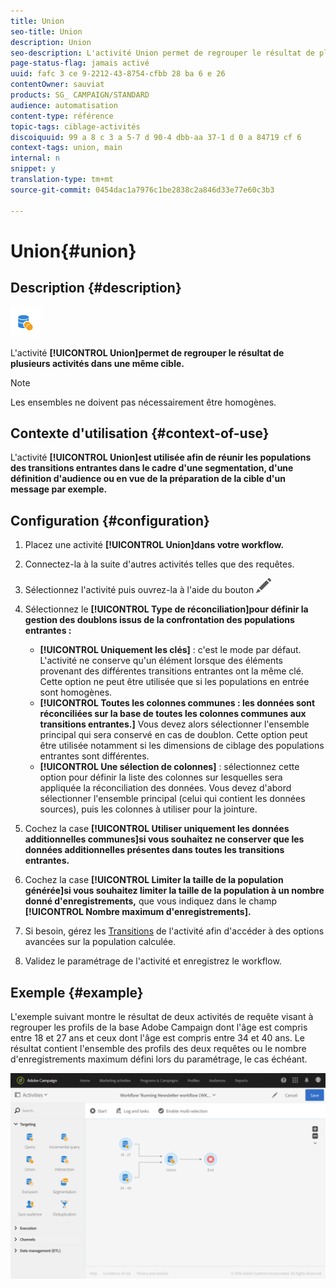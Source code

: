 ```yaml
---
title: Union
seo-title: Union
description: Union
seo-description: L'activité Union permet de regrouper le résultat de plusieurs activités dans une même cible.
page-status-flag: jamais activé
uuid: fafc 3 ce 9-2212-43-8754-cfbb 28 ba 6 e 26
contentOwner: sauviat
products: SG_ CAMPAIGN/STANDARD
audience: automatisation
content-type: référence
topic-tags: ciblage-activités
discoiquuid: 99 a 8 c 3 a 5-7 d 90-4 dbb-aa 37-1 d 0 a 84719 cf 6
context-tags: union, main
internal: n
snippet: y
translation-type: tm+mt
source-git-commit: 0454dac1a7976c1be2838c2a846d33e77e60c3b3

---
```



# Union{#union}

## Description {#description}

![](assets/union.png)

L'activité **[!UICONTROL Union]permet de regrouper le résultat de plusieurs activités dans une même cible.**

>[!NOTE]
>
>Les ensembles ne doivent pas nécessairement être homogènes.

## Contexte d'utilisation {#context-of-use}

L'activité **[!UICONTROL Union]est utilisée afin de réunir les populations des transitions entrantes dans le cadre d'une segmentation, d'une définition d'audience ou en vue de la préparation de la cible d'un message par exemple.**

## Configuration {#configuration}

1. Placez une activité **[!UICONTROL Union]dans votre workflow.**
1. Connectez-la à la suite d'autres activités telles que des requêtes.
1. Sélectionnez l'activité puis ouvrez-la à l'aide du bouton ![, disponible dans les actions rapides qui s'affichent.](assets/edit_darkgrey-24px.png)
1. Sélectionnez le **[!UICONTROL Type de réconciliation]pour définir la gestion des doublons issus de la confrontation des populations entrantes :**

   * **[!UICONTROL Uniquement les clés]** : c'est le mode par défaut. L'activité ne conserve qu'un élément lorsque des éléments provenant des différentes transitions entrantes ont la même clé. Cette option ne peut être utilisée que si les populations en entrée sont homogènes.
   * **[!UICONTROL Toutes les colonnes communes : les données sont réconciliées sur la base de toutes les colonnes communes aux transitions entrantes.]** Vous devez alors sélectionner l'ensemble principal qui sera conservé en cas de doublon. Cette option peut être utilisée notamment si les dimensions de ciblage des populations entrantes sont différentes.
   * **[!UICONTROL Une sélection de colonnes]** : sélectionnez cette option pour définir la liste des colonnes sur lesquelles sera appliquée la réconciliation des données. Vous devez d'abord sélectionner l'ensemble principal (celui qui contient les données sources), puis les colonnes à utiliser pour la jointure.

1. Cochez la case **[!UICONTROL Utiliser uniquement les données additionnelles communes]si vous souhaitez ne conserver que les données additionnelles présentes dans toutes les transitions entrantes.**
1. Cochez la case **[!UICONTROL Limiter la taille de la population générée]si vous souhaitez limiter la taille de la population à un nombre donné d'enregistrements,** que vous indiquez dans le champ **[!UICONTROL Nombre maximum d'enregistrements].**
1. Si besoin, gérez les [Transitions](../../automating/using/executing-a-workflow.md#managing-an-activity-s-outbound-transitions) de l'activité afin d'accéder à des options avancées sur la population calculée.
1. Validez le paramétrage de l'activité et enregistrez le workflow.

## Exemple {#example}

L'exemple suivant montre le résultat de deux activités de requête visant à regrouper les profils de la base Adobe Campaign dont l'âge est compris entre 18 et 27 ans et ceux dont l'âge est compris entre 34 et 40 ans. Le résultat contient l'ensemble des profils des deux requêtes ou le nombre d'enregistrements maximum défini lors du paramétrage, le cas échéant.

![](assets/wkf_union_example.png)